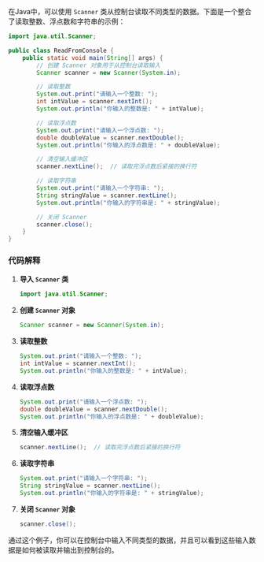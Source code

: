 在Java中，可以使用 `Scanner` 类从控制台读取不同类型的数据。下面是一个整合了读取整数、浮点数和字符串的示例：

```java
import java.util.Scanner;

public class ReadFromConsole {
    public static void main(String[] args) {
        // 创建 Scanner 对象用于从控制台读取输入
        Scanner scanner = new Scanner(System.in);

        // 读取整数
        System.out.print("请输入一个整数: ");
        int intValue = scanner.nextInt();
        System.out.println("你输入的整数是: " + intValue);

        // 读取浮点数
        System.out.print("请输入一个浮点数: ");
        double doubleValue = scanner.nextDouble();
        System.out.println("你输入的浮点数是: " + doubleValue);

        // 清空输入缓冲区
        scanner.nextLine();  // 读取完浮点数后紧接的换行符

        // 读取字符串
        System.out.print("请输入一个字符串: ");
        String stringValue = scanner.nextLine();
        System.out.println("你输入的字符串是: " + stringValue);

        // 关闭 Scanner
        scanner.close();
    }
}
```

### 代码解释

1. **导入 `Scanner` 类**
   ```java
   import java.util.Scanner;
   ```

2. **创建 `Scanner` 对象**
   ```java
   Scanner scanner = new Scanner(System.in);
   ```

3. **读取整数**
   ```java
   System.out.print("请输入一个整数: ");
   int intValue = scanner.nextInt();
   System.out.println("你输入的整数是: " + intValue);
   ```

4. **读取浮点数**
   ```java
   System.out.print("请输入一个浮点数: ");
   double doubleValue = scanner.nextDouble();
   System.out.println("你输入的浮点数是: " + doubleValue);
   ```

5. **清空输入缓冲区**
   ```java
   scanner.nextLine();  // 读取完浮点数后紧接的换行符
   ```

6. **读取字符串**
   ```java
   System.out.print("请输入一个字符串: ");
   String stringValue = scanner.nextLine();
   System.out.println("你输入的字符串是: " + stringValue);
   ```

7. **关闭 `Scanner` 对象**
   ```java
   scanner.close();
   ```

通过这个例子，你可以在控制台中输入不同类型的数据，并且可以看到这些输入数据是如何被读取并输出到控制台的。
